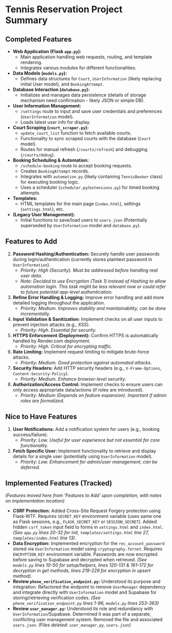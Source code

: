 # Tennis Reservation Project Summary

## Completed Features

*   **Web Application (Flask `app.py`):** 
    *   Main application handling web requests, routing, and template rendering.
    *   Integrates various modules for different functionalities.
*   **Data Models (`models.py`):** 
    *   Defines data structures for `Court`, `UserInformation` (likely replacing initial User model), and `BookingAttempt`.
*   **Database Interaction (`database.py`):**
    *   Initializes and manages data persistence (details of storage mechanism need confirmation - likely JSON or simple DB).
*   **User Information Management:**
    *   `/settings` route to input and save user credentials and preferences (`UserInformation` model).
    *   Loads latest user info for display.
*   **Court Scraping (`court_scraper.py`):**
    *   `update_court_list` function to fetch available courts.
    *   Functionality to sync scraped courts with the database (`Court` model).
    *   Routes for manual refresh (`/courts/refresh`) and debugging (`/courts/debug`).
*   **Booking Scheduling & Automation:**
    *   `/schedule-booking` route to accept booking requests.
    *   Creates `BookingAttempt` records.
    *   Integrates with `automation.py` (likely containing `TennisBooker` class) for executing booking logic.
    *   Uses a scheduler (`scheduler.py`/`extensions.py`) for timed booking attempts.
*   **Templates:** 
    *   HTML templates for the main page (`index.html`), settings (`settings.html`), etc.
*   **(Legacy User Management):** 
    *   Initial functions to save/load users to `users.json` (Potentially superseded by `UserInformation` model and `database.py`).

## Features to Add

2.  **Password Hashing/Authentication:** Securely handle user passwords during login/authentication (currently stores plaintext password in `UserInformation`).
    *   *Priority: High (Security). Must be addressed before handling real user data.* 
    *   *Note: Decided to use Encryption (Task 1) instead of Hashing to allow automation login. This task might be less relevant now or could refer to future potential app-level authentication.*
3.  **Refine Error Handling & Logging:** Improve error handling and add more detailed logging throughout the application.
    *   *Priority: Medium. Improves stability and maintainability, can be done incrementally.*
4.  **Input Validation & Sanitization:** Implement checks on all user inputs to prevent injection attacks (e.g., XSS).
    *   *Priority: High. Essential for security.*
5.  **HTTPS Enforcement (Deployment):** Confirm HTTPS is automatically handled by Render.com deployment.
    *   *Priority: High. Critical for encrypting traffic.*
6.  **Rate Limiting:** Implement request limiting to mitigate brute-force attacks.
    *   *Priority: Medium. Good protection against automated attacks.*
7.  **Security Headers:** Add HTTP security headers (e.g., `X-Frame-Options`, `Content-Security-Policy`).
    *   *Priority: Medium. Enhance browser-level security.*
8.  **Authorization/Access Control:** Implement checks to ensure users can only access appropriate data/actions (if roles are introduced).
    *   *Priority: Medium (Depends on feature expansion). Important if admin roles are formalized.*

## Nice to Have Features

1.  **User Notifications:** Add a notification system for users (e.g., booking success/failure).
    *   *Priority: Low. Useful for user experience but not essential for core functionality.*
2.  **Fetch Specific User:** Implement functionality to retrieve and display details for a single user (potentially using `UserInformation` model).
    *   *Priority: Low. Enhancement for admin/user management, can be deferred.* 

## Implemented Features (Tracked)

*(Features moved here from 'Features to Add' upon completion, with notes on implementation location)*

*   **CSRF Protection:** Added Cross-Site Request Forgery protection using Flask-WTF. Requires `SECRET_KEY` environment variable (uses same one as Flask sessions, e.g., `FLASK_SECRET_KEY` or `SESSION_SECRET`). Added hidden `csrf_token` input field to forms in `settings.html` and `index.html`. *(See `app.py` lines 20-32 for init, `templates/settings.html` line 27, `templates/index.html` line 13)*.
*   **Data Encryption:** Implemented encryption for the `rec_account_password` stored via `UserInformation` model using `cryptography.fernet`. Requires `ENCRYPTION_KEY` environment variable. Passwords are now encrypted before saving to Supabase and decrypted when retrieved. *(See `models.py` lines 10-50 for setup/helpers, lines 120-131 & 161-172 for decryption in get methods, lines 219-229 for encryption in upsert method)*.
*   **Review `phone_verification_endpoint.py`:** Understood its purpose and integration. Refactored the endpoint to remove `UserManager` dependency and integrate directly with `UserInformation` model and Supabase for storing/retrieving verification codes. *(See `phone_verification_endpoint.py` lines 1-96, `models.py` lines 253-363)*
*   **Review `user_manager.py`:** Understood its role and redundancy with `UserInformation`/Supabase. Determined it was part of a separate, conflicting user management system. Removed the file and associated `users.json`. *(Files deleted: `user_manager.py`, `users.json`)* 